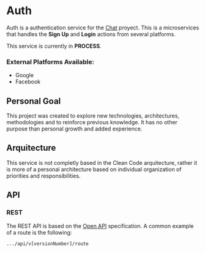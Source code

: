 # Auth

Auth is a authentication service for the [Chat](https://github.com/anychatname/) proyect. 
This is a microservices that handles the **Sign Up** and **Login** actions from several platforms.

This service is currently in **PROCESS**.

### External Platforms Available:

 - Google
 - Facebook

## Personal Goal

This project was created to explore new technologies, architectures, methodologies and to reinforce previous knowledge. It has no other purpose than personal growth and added experience.

## Arquitecture

This service is not completly based in the Clean Code arquitecture, rather it is more of a personal architecture based on individual organization of priorities and responsibilities.

## API

### REST

The REST API is based on the [Open API](https://swagger.io/specification/) specification.
A common example of a route is the following:

    .../api/v[versionNumber]/route
